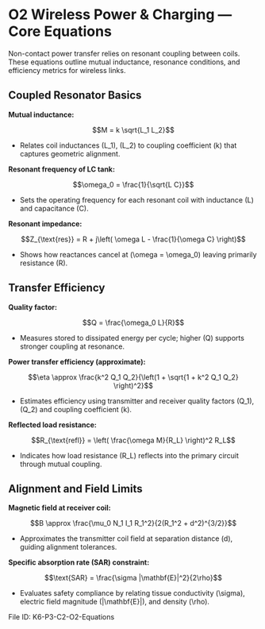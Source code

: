# O2 Wireless Power & Charging — Core Equations

Non-contact power transfer relies on resonant coupling between coils. These equations outline mutual inductance, resonance conditions, and efficiency metrics for wireless links.

## Coupled Resonator Basics
**Mutual inductance:**

$$M = k \sqrt{L_1 L_2}$$

- Relates coil inductances \(L_1\), \(L_2\) to coupling coefficient \(k\) that captures geometric alignment.

**Resonant frequency of LC tank:**

$$\omega_0 = \frac{1}{\sqrt{L C}}$$

- Sets the operating frequency for each resonant coil with inductance \(L\) and capacitance \(C\).

**Resonant impedance:**

$$Z_{\text{res}} = R + j\left( \omega L - \frac{1}{\omega C} \right)$$

- Shows how reactances cancel at \(\omega = \omega_0\) leaving primarily resistance \(R\).

## Transfer Efficiency
**Quality factor:**

$$Q = \frac{\omega_0 L}{R}$$

- Measures stored to dissipated energy per cycle; higher \(Q\) supports stronger coupling at resonance.

**Power transfer efficiency (approximate):**

$$\eta \approx \frac{k^2 Q_1 Q_2}{\left(1 + \sqrt{1 + k^2 Q_1 Q_2} \right)^2}$$

- Estimates efficiency using transmitter and receiver quality factors \(Q_1\), \(Q_2\) and coupling coefficient \(k\).

**Reflected load resistance:**

$$R_{\text{refl}} = \left( \frac{\omega M}{R_L} \right)^2 R_L$$

- Indicates how load resistance \(R_L\) reflects into the primary circuit through mutual coupling.

## Alignment and Field Limits
**Magnetic field at receiver coil:**

$$B \approx \frac{\mu_0 N_1 I_1 R_1^2}{2(R_1^2 + d^2)^{3/2}}$$

- Approximates the transmitter coil field at separation distance \(d\), guiding alignment tolerances.

**Specific absorption rate (SAR) constraint:**

$$\text{SAR} = \frac{\sigma |\mathbf{E}|^2}{2\rho}$$

- Evaluates safety compliance by relating tissue conductivity \(\sigma\), electric field magnitude \(|\mathbf{E}|\), and density \(\rho\).

File ID: K6-P3-C2-O2-Equations

